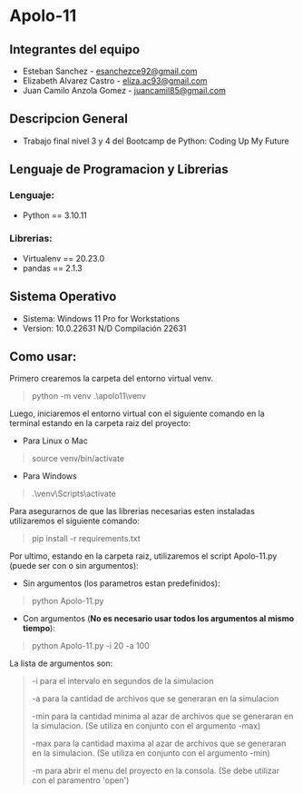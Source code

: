 # Apolo-11

## Integrantes del equipo

* Esteban Sanchez - esanchezce92@gmail.com
* Elizabeth Alvarez Castro - eliza.ac93@gmail.com
* Juan Camilo Anzola Gomez - juancamil85@gmail.com

## Descripcion General 
 
* Trabajo final nivel 3 y 4 del Bootcamp de Python: Coding Up My Future
 
## Lenguaje de Programacion y Librerias
 
### Lenguaje: 

* Python == 3.10.11

### Librerias:

* Virtualenv == 20.23.0
* pandas == 2.1.3
 
## Sistema Operativo
 
* Sistema: Windows 11 Pro for Workstations
* Version: 10.0.22631 N/D Compilación 22631

## Como usar:

Primero crearemos la carpeta del entorno virtual venv.

> python -m venv .\apolo11\venv

Luego, iniciaremos el entorno virtual con el siguiente comando en la terminal estando en la carpeta raiz del proyecto:

* Para Linux o Mac

> source venv/bin/activate

* Para Windows

> .\venv\Scripts\activate

Para asegurarnos de que las librerias necesarias esten instaladas utilizaremos el siguiente comando:

>  pip install -r requirements.txt

Por ultimo, estando en la carpeta raiz, utilizaremos el script Apolo-11.py (puede ser con o sin argumentos):

* Sin argumentos (los parametros estan predefinidos):

> python Apolo-11.py

* Con argumentos (**No es necesario usar todos los argumentos al mismo tiempo**):

> python Apolo-11.py -i 20 -a 100

La lista de argumentos son:

> -i para el intervalo en segundos de la simulacion
>
> -a para la cantidad de archivos que se generaran en la simulacion
>
> -min para la cantidad minima al azar de archivos que se generaran en la simulacion. (Se utiliza en conjunto con el argumento -max)
>
> -max para la cantidad maxima al azar de archivos que se generaran en la simulacion. (Se utiliza en conjunto con el argumento -min)
>
> -m para abrir el menu del proyecto en la consola. (Se debe utilizar con el paramentro 'open')

